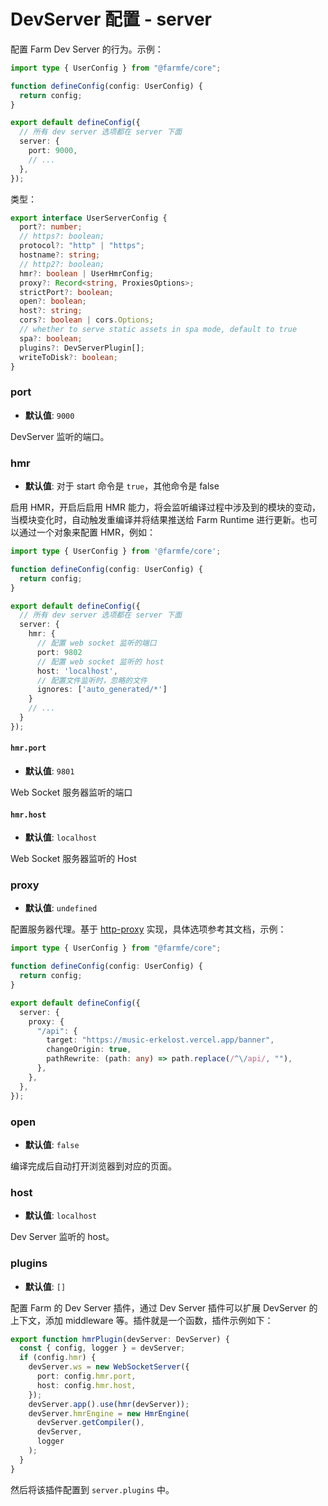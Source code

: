 # DevServer 配置 - server

配置 Farm Dev Server 的行为。示例：

```ts
import type { UserConfig } from "@farmfe/core";

function defineConfig(config: UserConfig) {
  return config;
}

export default defineConfig({
  // 所有 dev server 选项都在 server 下面
  server: {
    port: 9000,
    // ...
  },
});
```

类型：

```ts
export interface UserServerConfig {
  port?: number;
  // https?: boolean;
  protocol?: "http" | "https";
  hostname?: string;
  // http2?: boolean;
  hmr?: boolean | UserHmrConfig;
  proxy?: Record<string, ProxiesOptions>;
  strictPort?: boolean;
  open?: boolean;
  host?: string;
  cors?: boolean | cors.Options;
  // whether to serve static assets in spa mode, default to true
  spa?: boolean;
  plugins?: DevServerPlugin[];
  writeToDisk?: boolean;
}
```

### port

- **默认值**: `9000`

DevServer 监听的端口。

<!-- ### https(WIP) -->

### hmr

- **默认值**: 对于 start 命令是 `true`，其他命令是 false

启用 HMR，开启后启用 HMR 能力，将会监听编译过程中涉及到的模块的变动，当模块变化时，自动触发重编译并将结果推送给 Farm Runtime 进行更新。也可以通过一个对象来配置 HMR，例如：

```ts
import type { UserConfig } from '@farmfe/core';

function defineConfig(config: UserConfig) {
  return config;
}

export default defineConfig({
  // 所有 dev server 选项都在 server 下面
  server: {
    hmr: {
      // 配置 web socket 监听的端口
      port: 9802
      // 配置 web socket 监听的 host
      host: 'localhost',
      // 配置文件监听时，忽略的文件
      ignores: ['auto_generated/*']
    }
    // ...
  }
});
```

#### `hmr.port`

- **默认值**: `9801`

Web Socket 服务器监听的端口

#### `hmr.host`

- **默认值**: `localhost`

Web Socket 服务器监听的 Host

### proxy

- **默认值**: `undefined`

配置服务器代理。基于 [http-proxy](https://github.com/http-party/node-http-proxy?tab=readme-ov-file#options) 实现，具体选项参考其文档，示例：

```ts
import type { UserConfig } from "@farmfe/core";

function defineConfig(config: UserConfig) {
  return config;
}

export default defineConfig({
  server: {
    proxy: {
      "/api": {
        target: "https://music-erkelost.vercel.app/banner",
        changeOrigin: true,
        pathRewrite: (path: any) => path.replace(/^\/api/, ""),
      },
    },
  },
});
```

<!-- ### strictPort
* **默认值**: `false` -->

### open

- **默认值**: `false`

编译完成后自动打开浏览器到对应的页面。

### host

- **默认值**: `localhost`

Dev Server 监听的 host。

### plugins

- **默认值**: `[]`

配置 Farm 的 Dev Server 插件，通过 Dev Server 插件可以扩展 DevServer 的上下文，添加 middleware 等。插件就是一个函数，插件示例如下：

```ts
export function hmrPlugin(devServer: DevServer) {
  const { config, logger } = devServer;
  if (config.hmr) {
    devServer.ws = new WebSocketServer({
      port: config.hmr.port,
      host: config.hmr.host,
    });
    devServer.app().use(hmr(devServer));
    devServer.hmrEngine = new HmrEngine(
      devServer.getCompiler(),
      devServer,
      logger
    );
  }
}
```

然后将该插件配置到 `server.plugins` 中。

